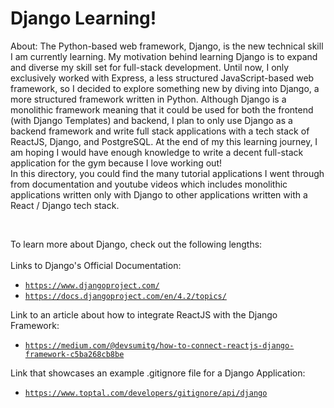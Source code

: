 # Django Learning!

About:
The Python-based web framework, Django, is the new technical skill I am currently learning. My motivation behind learning Django is to expand and diverse my skill set for full-stack development. 
Until now, I only exclusively worked with Express, a less structured JavaScript-based web framework, so I decided to explore something new by diving into Django, a more structured framework written in Python.
Although Django is a monolithic framework meaning that it could be used for both the frontend (with Django Templates) and backend, I plan to only use Django as a backend framework and write full stack applications 
with a tech stack of ReactJS, Django, and PostgreSQL. At the end of my this learning journey, I am hoping I would have enough knowledge to write a decent full-stack application for the gym because I love working out!
<br>
In this directory, you could find the many tutorial applications I went through from documentation and youtube videos which includes monolithic applications written only with Django to other applications written with
a React / Django tech stack.

<br>

To learn more about Django, check out the following lengths:<br><br>
Links to Django's Official Documentation:
 - [`https://www.djangoproject.com/`](https://www.djangoproject.com/)
 - [`https://docs.djangoproject.com/en/4.2/topics/`](https://docs.djangoproject.com/en/4.2/topics/)

Link to an article about how to integrate ReactJS with the Django Framework:
 - [`https://medium.com/@devsumitg/how-to-connect-reactjs-django-framework-c5ba268cb8be`](https://medium.com/@devsumitg/how-to-connect-reactjs-django-framework-c5ba268cb8be)

Link that showcases an example .gitignore file for a Django Application:
 - [`https://www.toptal.com/developers/gitignore/api/django`](https://www.toptal.com/developers/gitignore/api/django)
